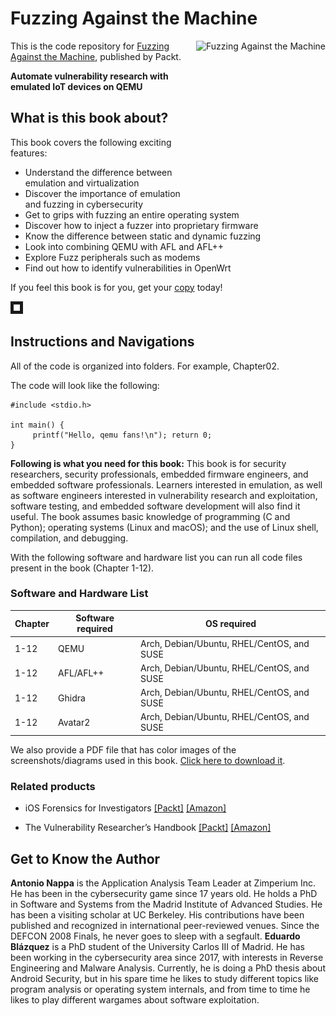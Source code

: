 # Fuzzing Against the Machine

<a href="https://www.packtpub.com/product/fuzzing-against-the-machine/9781804614976?utm_source=github&utm_medium=repository&utm_campaign=9781801076012"><img src="" alt="Fuzzing Against the Machine" height="256px" align="right"></a>

This is the code repository for [Fuzzing Against the Machine](https://www.packtpub.com/product/fuzzing-against-the-machine/9781804614976?utm_source=github&utm_medium=repository&utm_campaign=9781801076012), published by Packt.

**Automate vulnerability research with emulated IoT devices on QEMU**

## What is this book about?

This book covers the following exciting features:
* Understand the difference between emulation and virtualization
* Discover the importance of emulation and fuzzing in cybersecurity
* Get to grips with fuzzing an entire operating system
* Discover how to inject a fuzzer into proprietary firmware
* Know the difference between static and dynamic fuzzing
* Look into combining QEMU with AFL and AFL++
* Explore Fuzz peripherals such as modems
* Find out how to identify vulnerabilities in OpenWrt

If you feel this book is for you, get your [copy](https://www.amazon.com/dp/1804614971) today!

<a href="https://www.packtpub.com/?utm_source=github&utm_medium=banner&utm_campaign=GitHubBanner"><img src="https://raw.githubusercontent.com/PacktPublishing/GitHub/master/GitHub.png" 
alt="https://www.packtpub.com/" border="5" /></a>

## Instructions and Navigations
All of the code is organized into folders. For example, Chapter02.

The code will look like the following:
```
#include <stdio.h> 

int main() { 
     printf("Hello, qemu fans!\n"); return 0; 
}
```

**Following is what you need for this book:**
This book is for security researchers, security professionals, embedded firmware engineers, and embedded software professionals. Learners interested in emulation, as well as software engineers interested in vulnerability research and exploitation, software testing, and embedded software development will also find it useful. The book assumes basic knowledge of programming (C and Python); operating systems (Linux and macOS); and the use of Linux shell, compilation, and debugging.

With the following software and hardware list you can run all code files present in the book (Chapter 1-12).
### Software and Hardware List
| Chapter | Software required | OS required |
| -------- | ------------------------------------ | ----------------------------------- |
| 1-12 | QEMU | Arch, Debian/Ubuntu, RHEL/CentOS, and SUSE |
| 1-12 | AFL/AFL++ | Arch, Debian/Ubuntu, RHEL/CentOS, and SUSE |
| 1-12 | Ghidra | Arch, Debian/Ubuntu, RHEL/CentOS, and SUSE |
| 1-12 | Avatar2 | Arch, Debian/Ubuntu, RHEL/CentOS, and SUSE |

We also provide a PDF file that has color images of the screenshots/diagrams used in this book. [Click here to download it](https://packt.link/6U6gr).

### Related products
* iOS Forensics for Investigators [[Packt]](https://www.packtpub.com/product/ios-forensics-for-investigators/9781803234083#:~:text=This%20book%20is%20a%20comprehensive,well%20as%20building%20a%20report.?utm_source=github&utm_medium=repository&utm_campaign=9781803234083) [[Amazon]](https://www.amazon.com/dp/1803234083)

* The Vulnerability Researcher’s Handbook [[Packt]](https://www.packtpub.com/product/the-vulnerability-researchers-handbook/9781803238876?utm_source=github&utm_medium=repository&utm_campaign=9781803238876) [[Amazon]](https://www.amazon.com/dp/1803238879)


## Get to Know the Author
**Antonio Nappa**
is the Application Analysis Team Leader at Zimperium Inc. He has been in the cybersecurity game since 17 years old. He holds a PhD in Software and Systems from the Madrid Institute of Advanced Studies. He has been a visiting scholar at UC Berkeley. His contributions have been published and recognized in international peer-reviewed venues. Since the DEFCON 2008 Finals, he never goes to sleep with a segfault.
**Eduardo Blázquez**
is a PhD student of the University Carlos III of Madrid. He has been working in the cybersecurity area since 2017, with interests in Reverse Engineering and Malware Analysis. Currently, he is doing a PhD thesis about Android Security, but in his spare time he likes to study different topics like program analysis or operating system internals, and from time to time he likes to play different wargames about software exploitation.


